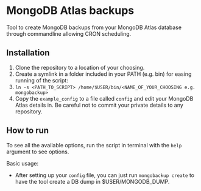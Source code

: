 # MongoDB Atlas backups

Tool to create MongoDB backups from your MongoDB Atlas database through commandline allowing CRON scheduling.

## Installation

1. Clone the repository to a location of your choosing.
2. Create a symlink in a folder included in your PATH (e.g. bin) for easing running of the script:
  1. `ln -s <PATH_TO_SCRIPT> /home/$USER/bin/<NAME_OF_YOUR_CHOOSING e.g. mongobackup>`
3. Copy the `example_config` to a file called `config` and edit your MongoDB Atlas details in. Be
   careful not to commit your private details to any repository.

## How to run
To see all the available options, run the script in terminal with the `help` argument to see options.

Basic usage:
- After setting up your `config` file, you can just run `mongobackup create` to have the tool create a DB dump in $USER/MONGODB_DUMP.
